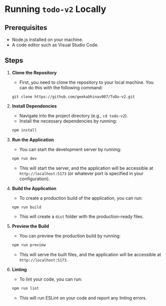 # Running `todo-v2` Locally

## Prerequisites
- Node.js installed on your machine.
- A code editor such as Visual Studio Code.

## Steps

1. **Clone the Repository**
    - First, you need to clone the repository to your local machine. You can do this with the following command:
    ```
    git clone https://github.com/geekabhinav007/ToDo-v2.git
    ```

2. **Install Dependencies**
    - Navigate into the project directory (e.g., `cd todo-v2`).
    - Install the necessary dependencies by running:
    ```bash
    npm install
    ```

3. **Run the Application**
    - You can start the development server by running:
    ```bash
    npm run dev
    ```
    - This will start the server, and the application will be accessible at `http://localhost:5173` (or whatever port is specified in your configuration).

4. **Build the Application**
    - To create a production build of the application, you can run:
    ```bash
    npm run build
    ```
    - This will create a `dist` folder with the production-ready files.

5. **Preview the Build**
    - You can preview the production build by running:
    ```bash
    npm run preview
    ```
    - This will serve the built files, and the application will be accessible at `http://localhost:5173`.

6. **Linting**
    - To lint your code, you can run:
    ```bash
    npm run lint
    ```
    - This will run ESLint on your code and report any linting errors.

